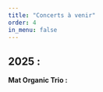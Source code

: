 ```yaml
---
title: "Concerts à venir"
order: 4
in_menu: false
---
```

<h2>2025 :</h2>

<p1><b>Mat Organic Trio :</b></p1> 